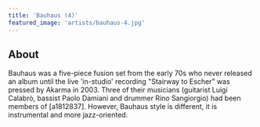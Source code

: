 ```yaml
---
title: 'Bauhaus (4)'
featured_image: 'artists/bauhaus-4.jpg'
---
```


## About

Bauhaus was a five-piece fusion set from the early 70s who never released an album until the live 'in-studio' recording "Stairway to Escher" was pressed by Akarma in 2003. Three of their musicians (guitarist Luigi Calabrò, bassist Paolo Damiani and drummer Rino Sangiorgio) had been members of [a1812837]. However, Bauhaus style is different, it is instrumental and more jazz-oriented.
